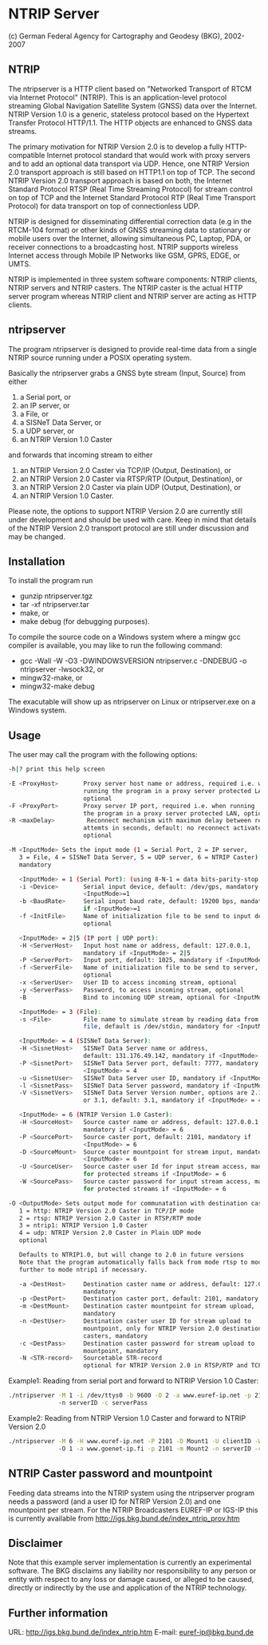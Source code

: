 
# NTRIP Server

(c) German Federal Agency for Cartography and Geodesy (BKG), 2002-2007

NTRIP
-----
The ntripserver is a HTTP client based on "Networked Transport of 
RTCM via Internet Protocol" (NTRIP). This is an application-level 
protocol streaming Global Navigation Satellite System (GNSS) data 
over the Internet. 
NTRIP Version 1.0 is a generic, stateless protocol based on the 
Hypertext Transfer Protocol HTTP/1.1. The HTTP objects are 
enhanced to GNSS data streams.

The primary motivation for NTRIP Version 2.0 is to develop a fully
HTTP-compatible Internet protocol standard that would work with proxy
servers and to add an optional data transport via UDP. Hence, one
NTRIP Version 2.0 transport approach is still based on HTTP1.1 on top
of TCP. The second NTRIP Version 2.0 transport approach is based on
both, the Internet Standard Protocol RTSP (Real Time Streaming Protocol)
for stream control on top of TCP and the Internet Standard Protocol RTP
(Real Time Transport Protocol) for data transport on top of
connectionless UDP.

NTRIP is designed for disseminating differential correction data 
(e.g in the RTCM-104 format) or other kinds of GNSS streaming data to
stationary or mobile users over the Internet, allowing simultaneous
PC, Laptop, PDA, or receiver connections to a broadcasting host. NTRIP
supports wireless Internet access through Mobile IP Networks like GSM,
GPRS, EDGE, or UMTS.

NTRIP is implemented in three system software components:
NTRIP clients, NTRIP servers and NTRIP casters. The NTRIP caster is the
actual HTTP server program whereas NTRIP client and NTRIP server are
acting as HTTP clients.


ntripserver
-----------
The program ntripserver is designed to provide real-time data
from a single NTRIP source running under a POSIX operating system.

Basically the ntripserver grabs a GNSS byte stream (Input, Source)
from either

1. a Serial port, or
2. an IP server, or
3. a File, or
4. a SISNeT Data Server, or
5. a UDP server, or
6. an NTRIP Version 1.0 Caster

and forwards that incoming stream to either

1. an NTRIP Version 2.0 Caster via TCP/IP (Output, Destination), or
2. an NTRIP Version 2.0 Caster via RTSP/RTP (Output, Destination), or
3. an NTRIP Version 2.0 Caster via plain UDP (Output, Destination), or
4. an NTRIP Version 1.0 Caster.

Please note, the options to support NTRIP Version 2.0 are currently still 
under development and should be used with care. Keep in mind that details
of the NTRIP Version 2.0 transport protocol are still under discussion
and may be changed.


Installation
------------
To install the program run

- gunzip ntripserver.tgz
- tar -xf ntripserver.tar
- make, or 
- make debug (for debugging purposes).

To compile the source code on a Windows system where a mingw gcc
compiler is available, you may like to run the following command:

- gcc -Wall -W -O3 -DWINDOWSVERSION ntripserver.c -DNDEBUG 
  -o ntripserver -lwsock32, or
- mingw32-make, or 
- mingw32-make debug

The exacutable will show up as ntripserver on Linux
or ntripserver.exe on a Windows system.

Usage
-----
The user may call the program with the following options:

```bash
-h|? print this help screen

-E <ProxyHost>       Proxy server host name or address, required i.e. when
                     running the program in a proxy server protected LAN,
                     optional
-F <ProxyPort>       Proxy server IP port, required i.e. when running
                     the program in a proxy server protected LAN, optional
-R <maxDelay>	      Reconnect mechanism with maximum delay between reconnect
                     attemts in seconds, default: no reconnect activated,
                     optional

-M <InputMode> Sets the input mode (1 = Serial Port, 2 = IP server,
   3 = File, 4 = SISNeT Data Server, 5 = UDP server, 6 = NTRIP Caster),
   mandatory

   <InputMode> = 1 (Serial Port): (using 8-N-1 = data bits-parity-stop bits)
   -i <Device>       Serial input device, default: /dev/gps, mandatory if
                     <InputMode>=1
   -b <BaudRate>     Serial input baud rate, default: 19200 bps, mandatory
                     if <InputMode>=1
   -f <InitFile>     Name of initialization file to be send to input device,
                     optional

   <InputMode> = 2|5 (IP port | UDP port):
   -H <ServerHost>   Input host name or address, default: 127.0.0.1,
                     mandatory if <InputMode> = 2|5
   -P <ServerPort>   Input port, default: 1025, mandatory if <InputMode>= 2|5
   -f <ServerFile>   Name of initialization file to be send to server,
                     optional
   -x <ServerUser>   User ID to access incoming stream, optional
   -y <ServerPass>   Password, to access incoming stream, optional
   -B                Bind to incoming UDP stream, optional for <InputMode> = 5

   <InputMode> = 3 (File):
   -s <File>	     File name to simulate stream by reading data from (log)
                     file, default is /dev/stdin, mandatory for <InputMode> = 3

   <InputMode> = 4 (SISNeT Data Server):
   -H <SisnetHost>   SISNeT Data Server name or address,
                     default: 131.176.49.142, mandatory if <InputMode> = 4
   -P <SisnetPort>   SISNeT Data Server port, default: 7777, mandatory if
                     <InputMode> = 4
   -u <SisnetUser>   SISNeT Data Server user ID, mandatory if <InputMode> = 4
   -l <SisnetPass>   SISNeT Data Server password, mandatory if <InputMode> = 4
   -V <SisnetVers>   SISNeT Data Server Version number, options are 2.1, 3.0
                     or 3.1, default: 3.1, mandatory if <InputMode> = 4

   <InputMode> = 6 (NTRIP Version 1.0 Caster):
   -H <SourceHost>   Source caster name or address, default: 127.0.0.1,
                     mandatory if <InputMode> = 6
   -P <SourcePort>   Source caster port, default: 2101, mandatory if
                     <InputMode> = 6
   -D <SourceMount>  Source caster mountpoint for stream input, mandatory if
                     <InputMode> = 6
   -U <SourceUser>   Source caster user Id for input stream access, mandatory
                     for protected streams if <InputMode> = 6
   -W <SourcePass>   Source caster password for input stream access, mandatory
                     for protected streams if <InputMode> = 6

-O <OutputMode> Sets output mode for communatation with destination caster
   1 = http: NTRIP Version 2.0 Caster in TCP/IP mode
   2 = rtsp: NTRIP Version 2.0 Caster in RTSP/RTP mode
   3 = ntrip1: NTRIP Version 1.0 Caster
   4 = udp: NTRIP Version 2.0 Caster in Plain UDP mode
   optional

   Defaults to NTRIP1.0, but will change to 2.0 in future versions
   Note that the program automatically falls back from mode rtsp to mode http and
   further to mode ntrip1 if necessary.

   -a <DestHost>     Destination caster name or address, default: 127.0.0.1,
                     mandatory
   -p <DestPort>     Destination caster port, default: 2101, mandatory
   -m <DestMount>    Destination caster mountpoint for stream upload,
                     mandatory
   -n <DestUser>     Destination caster user ID for stream upload to
                     mountpoint, only for NTRIP Version 2.0 destination
                     casters, mandatory
   -c <DestPass>     Destination caster password for stream upload to
                     mountpoint, mandatory
   -N <STR-record>   Sourcetable STR-record
                     optional for NTRIP Version 2.0 in RTSP/RTP and TCP/IP mode
```

Example1: Reading from serial port and forward to NTRIP Version 1.0 Caster:

```bash
./ntripserver -M 1 -i /dev/ttys0 -b 9600 -O 2 -a www.euref-ip.net -p 2101 -m Mount2 
              -n serverID -c serverPass
```

Example2: Reading from NTRIP Version 1.0 Caster and forward to NTRIP Version 2.0

```bash
./ntripserver -M 6 -H www.euref-ip.net -P 2101 -D Mount1 -U clientID -W clientPass
              -O 1 -a www.goenet-ip.fi -p 2101 -m Mount2 -n serverID -c serverPass
```

NTRIP Caster password and mountpoint
------------------------------------
Feeding data streams into the NTRIP system using the ntripserver 
program needs a password (and a user ID for NTRIP Version 2.0)
and one mountpoint per stream.
For the NTRIP Broadcasters EUREF-IP or IGS-IP this is currently 
available from http://igs.bkg.bund.de/index_ntrip_prov.htm 


Disclaimer
----------
Note that this example server implementation is currently an
experimental software. The BKG disclaims any liability nor
responsibility to any person or entity with respect to any loss or
damage caused, or alleged to be caused, directly or indirectly by the
use and application of the NTRIP technology.


Further information
-------------------
URL:    http://igs.bkg.bund.de/index_ntrip.htm
E-mail: euref-ip@bkg.bund.de

